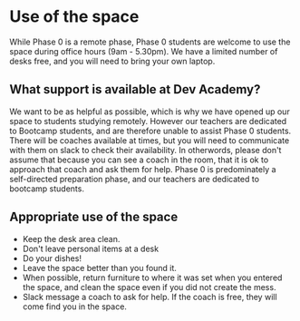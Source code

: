 # Use of the space

While Phase 0 is a remote phase, Phase 0 students are welcome to use the space during office hours (9am - 5.30pm). We have a limited number of desks free, and you will need to bring your own laptop. 


## What support is available at Dev Academy?

We want to be as helpful as possible, which is why we have opened up our space to students studying remotely. However our teachers are dedicated to Bootcamp students, and are therefore unable to assist Phase 0 students. There will be coaches available at times, but you will need to communicate with them on slack to check their availability. In otherwords, please don't assume that because you can see a coach in the room, that it is ok to approach that coach and ask them for help. Phase 0 is predominately a self-directed preparation phase, and our teachers are dedicated to bootcamp students. 


## Appropriate use of the space

- Keep the desk area clean.
- Don't leave personal items at a desk
- Do your dishes!
- Leave the space better than you found it.
- When possible, return furniture to where it was set when you entered the space, and clean the space even if you did not create the mess.
- Slack message a coach to ask for help. If the coach is free, they will come find you in the space. 
